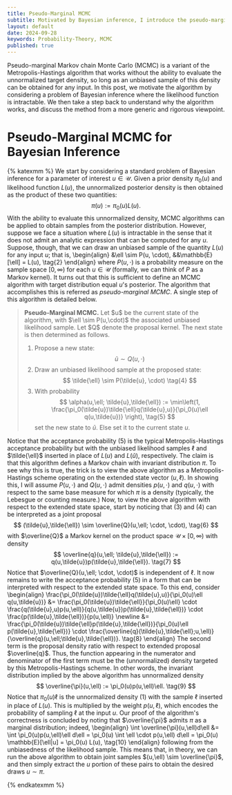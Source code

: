 ```yaml
---
title: Pseudo-Marginal MCMC
subtitle: Motivated by Bayesian inference, I introduce the pseudo-marginal approach to MCMC and then discuss why is works from a more generic perspective.
layout: default
date: 2024-09-28
keywords: Probability-Theory, MCMC
published: true
---
```


Pseudo-marginal Markov chain Monte Carlo (MCMC) is a variant of the Metropolis-Hastings
algorithm that works without the ability to evaluate the unnormalized target
density, so long as an unbiased sample of this density can be obtained for any
input. In this post, we motivate the algorithm by considering a problem of
Bayesian inference where the likelihood function is intractable. We then take
a step back to understand why the algorithm works, and discuss the method from
a more generic and rigorous viewpoint.

# Pseudo-Marginal MCMC for Bayesian Inference
{% katexmm %}
We start by considering a standard problem of Bayesian inference for a parameter
of interest $u \in \mathcal{U}$. Given a prior density $\pi_0(u)$ and
likelihood function $L(u)$, the unnormalized posterior density is then obtained
as the product of these two quantities:
$$
\pi(u) := \pi_0(u) L(u). \tag{1}
$$
With the ability to evaluate this unnormalized density, MCMC algorithms can
be applied to obtain samples from the posterior distribution. However, suppose
we face a situation where $L(u)$ is intractable in the sense that it does not
admit an analytic expression that can be computed for any $u$. Suppose, though,
that we can draw an unbiased sample of the quantity $L(u)$ for any input
$u$; that is,
\begin{align}
&\ell \sim P(u, \cdot), &&\mathbb{E}[\ell] = L(u), \tag{2}
\end{align}
where $P(u,\cdot)$ is a probability measure on the sample space $[0, \infty)$
for each $u \in \mathcal{U}$ (formally, we can think of $P$ as a Markov kernel).
It turns out that this is sufficient to define an MCMC algorithm with target
distribution equal $u$'s posterior. The algorithm that accomplishes
this is referred as *pseudo-marginal MCMC*. A single step of this algorithm
is detailed below.

<blockquote>
  <p><strong>Pseudo-Marginal MCMC.</strong>
  Let $u$ be the current state of the algorithm, with $\ell \sim P(u,\cdot)$
  the associated unbiased likelihood sample. Let $Q$ denote the proposal kernel.
  The next state is then determined as follows. <br>

  1. Propose a new state:
  $$
  \tilde{u} \sim Q(u, \cdot) \tag{3}
  $$
  2. Draw an unbiased likelihood sample at the proposed state:
  $$
  \tilde{\ell} \sim P(\tilde{u}, \cdot) \tag{4}
  $$
  3. With probability
  $$
  \alpha(u,\ell; \tilde{u},\tilde{\ell}) := \min\left(1, \frac{\pi_0(\tilde{u})\tilde{\ell}q(\tilde{u},u)}{\pi_0(u)\ell q(u,\tilde{u})} \right), \tag{5}
  $$
  set the new state to $\tilde{u}$. Else set it to the current state $u$.
  </p>
</blockquote>

Notice that the acceptance probability (5) is the typical Metropolis-Hastings
acceptance probability but with the unbiased likelihood samples $\ell$ and
$\tilde{\ell}$ inserted in place of $L(u)$ and $L(\tilde{u})$, respectively.
The claim is that this algorithm defines a Markov chain with invariant distribution
$\pi$. To see why this is true, the trick is to view the above algorithm as
a Metropolis-Hastings scheme operating on the extended state vector
$(u, \ell)$. In showing this, I will assume $P(u,\cdot)$ and $Q(u,\cdot)$
admit densities $p(u,\cdot)$ and $q(u,\cdot)$ with respect to the same base
measure for which $\pi$ is a density (typically, the Lebesgue or counting measure.)
Now, to view the above algorithm with respect to the extended state space,
start by noticing that (3) and (4) can be interpreted as a joint proposal
$$
(\tilde{u},\tilde{\ell}) \sim \overline{Q}(u,\ell; \cdot, \cdot), \tag{6}
$$
with $\overline{Q}$ a Markov kernel on the product space
$\mathcal{U} \times [0,\infty)$ with density
$$
\overline{q}(u,\ell; \tilde{u},\tilde{\ell}) := q(u,\tilde{u})p(\tilde{u},\tilde{\ell}). \tag{7}
$$
Notice that $\overline{Q}(u,\ell; \cdot, \cdot)$ is independent of $\ell$.
It now remains to write the acceptance probability (5) in a form that can be
interpreted with respect to the extended state space. To this end, consider
\begin{align}
\frac{\pi_0(\tilde{u})\tilde{\ell}q(\tilde{u},u)}{\pi_0(u)\ell q(u,\tilde{u})}
&= \frac{\pi_0(\tilde{u})\tilde{\ell}}{\pi_0(u)\ell}
\cdot \frac{q(\tilde{u},u)p(u,\ell)}{q(u,\tilde{u})p(\tilde{u},\tilde{\ell})}
\cdot \frac{p(\tilde{u},\tilde{\ell})}{p(u,\ell)} \newline
&= \frac{\pi_0(\tilde{u})\tilde{\ell}p(\tilde{u},\tilde{\ell})}{\pi_0(u)\ell p(\tilde{u},\tilde{\ell})}
\cdot \frac{\overline{q}(\tilde{u},\tilde{\ell};u,\ell)}{\overline{q}(u,\ell;\tilde{u},\tilde{\ell})}. \tag{8}
\end{align}
The second term is the proposal density ratio with respect to extended proposal
$\overline{q}$. Thus, the function appearing in the numerator and denominator
of the first term must be the (unnormalized) density targeted by this
Metropolis-Hastings scheme. In other words, the invariant distribution implied
by the above algorithm has unnormalized density
$$
\overline{\pi}(u,\ell) := \pi_0(u)p(u,\ell)\ell. \tag{9}
$$
Notice that $\pi_0(u)\ell$ is the unnormalized density (1) with the sample $\ell$
inserted in place of $L(u)$. This is multiplied by the weight $p(u,\ell)$, which
encodes the probability of sampling $\ell$ at the input $u$. Our proof of the
algorithm's correctness is concluded by noting that $\overline{\pi}$ admits
$\pi$ as a marginal distribution; indeed,
\begin{align}
\int \overline{\pi}(u,\ell)d\ell
&= \int \pi_0(u)p(u,\ell)\ell d\ell
= \pi_0(u) \int \ell \cdot p(u,\ell) d\ell
= \pi_0(u) \mathbb{E}[\ell|u]
= \pi_0(u) L(u), \tag{10}
\end{align}
following from the unbiasedness of the likelihood sample. This means that, in
theory, we can run the above algorithm to obtain joint samples
$(u,\ell) \sim \overline{\pi}$, and then simply extract the $u$ portion of
these pairs to obtain the desired draws $u \sim \pi$.   


{% endkatexmm %}
